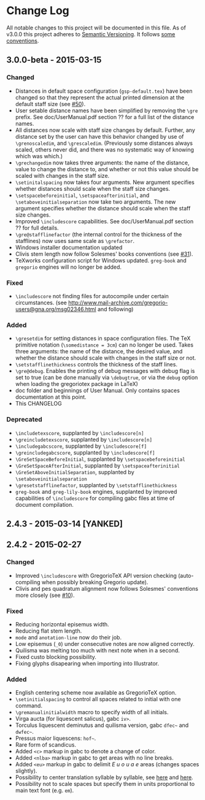 # Change Log
All notable changes to this project will be documented in this file.
As of v3.0.0 this project adheres to [Semantic Versioning](http://semver.org/). It follows [some conventions](http://keepachangelog.com/).


## 3.0.0-beta - 2015-03-15
### Changed
- Distances in default space configuration (`gsp-default.tex`) have been changed so that they represent the actual printed dimension at the default staff size (see [#50](https://github.com/gregorio-project/gregorio/issues/50)).
- User setable distance names have been simplified by removing the `\gre` prefix.  See doc/UserManual.pdf section ?? for a full list of the distance names.
- All distances now scale with staff size changes by default.  Further, any distance set by the user can have this behavior changed by use of `\grenoscaledim`, and `\grescaledim`.  (Previously some distances always scaled, others never did, and there was no systematic way of knowing which was which.)
- `\grechangedim` now takes three arguments: the name of the distance, value to change the distance to, and whether or not this value should be scaled with changes in the staff size.
- `\setinitalspacing` now takes four arguments.  New argument specifies whether distances should scale when the staff size changes.
- `\setspacebeforeinitial`, `\setspaceafterinitial`, and `\setaboveinitialseparation` now take two arguments.  The new argument specifies whether the distance should scale when the staff size changes.
- Improved `\includescore` capabilities.  See doc/UserManual.pdf section ?? for full details.
- `\gre@stafflinefactor` (the internal control for the thickness of the stafflines) now uses same scale as `\grefactor`.
- Windows installer documentation updated
- Clivis stem length now follow Solesmes' books conventions (see [#31](https://github.com/gregorio-project/gregorio/issues/31)).
- TeXworks configuration script for Windows updated.  `greg-book` and `gregorio` engines will no longer be added.

### Fixed
- `\includescore` not finding files for autocompile under certain circumstances.  (see http://www.mail-archive.com/gregorio-users@gna.org/msg02346.html and following)

### Added
- `\gresetdim` for setting distances in space configuration files.  The TeX primitive notation (`\somedistance = 3cm`) can no longer be used.  Takes three arguments: the name of the distance, the desired value, and whether the distance should scale with changes in the staff size or not.
- `\setstafflinethickness` controls the thickness of the staff lines.
- `\gre@debug`.  Enables the printing of debug messages with debug flag is set to true (can be done manually via `\debugtrue`, or via the `debug` option when loading the gregoriotex package in LaTeX)
- doc folder and beginnings of User Manual.  Only contains spaces documentation at this point.
- This CHANGELOG

### Deprecated
- `\includetexscore`, supplanted by `\includescore[n]`
- `\greincludetexscore`, supplanted by `\includescore[n]`
- `\includegabcscore`, supplanted by `\includescore[f]`
- `\greincludegabcscore`, supplanted by `\includescore[f]`
- `\GreSetSpaceBeforeInitial`, supplanted by `\setspacebeforeinitial`
- `\GreSetSpaceAfterInitial`, supplanted by `\setspaceafterinitial`
- `\GreSetAboveInitialSeparation`, supplanted by `\setaboveinitialseparation`
- `\gresetstafflinefactor`, supplanted by `\setstafflinethickness`
- `greg-book` and `greg-lily-book` engines, supplanted by improved capabilities of `\includescore` for compiling gabc files at time of document compilation.

## 2.4.3 - 2015-03-14 [YANKED]

## 2.4.2 - 2015-02-27
### Changed
- Improved `\includescore` with GregorioTeX API version checking (auto-compiling when possibly breaking Gregorio update).
- Clivis and pes quadratum alignment now follows Solesmes' conventions more closely (see [#10](https://github.com/gregorio-project/gregorio/issues/10)).

### Fixed
- Reducing horizontal episemus width.
- Reducing flat stem length.
- `mode` and `anotation-line` now do their job.
- Low episemus (`_0`) under consecutive notes are now aligned correctly.
- Quilisma was melting too much with next note when in a second.
- Fixed custo blocking possibility.
- Fixing glyphs disapearing when importing into Illustrator.

### Added
- English centering scheme now available as GregorioTeX option.
- `\setinitialspacing` to control all spaces related to initial with one command.
- `\gremanualinitialwidth` macro to specify width of all initials.
- Virga aucta (for liquescent salicus), gabc `iv>`.
- Torculus liquescent deminutus and quilisma version, gabc `dfec~` and `dwfec~`.
- Pressus maior liquescens: `hof~`.
- Rare form of scandicus.
- Added `<c>` markup in gabc to denote a change of color.
- Added `<nlba>` markup in gabc to get areas with no line breaks.
- Added `<eu>` markup in gabc to delimit _E u o u a e_ areas (changes spaces slightly).
- Possibility to center translation syllable by syllable, see [here](https://www.mail-archive.com/gregorio-users@gna.org/msg01760.html) and [here](https://www.mail-archive.com/gregorio-users@gna.org/msg01783.html).
- Possibility not to scale spaces but specify them in units proportional to main text font (e.g. `em`).
